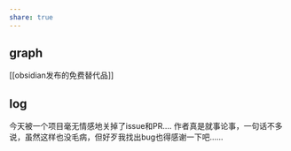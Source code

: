 ```yaml
---
share: true
---
```

## graph
[[obsidian发布的免费替代品]]

## log

今天被一个项目毫无情感地关掉了issue和PR.... 作者真是就事论事，一句话不多说，虽然这样也没毛病，但好歹我找出bug也得感谢一下吧......